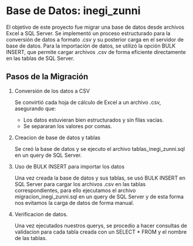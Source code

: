 # Base de Datos: inegi_zunni
El objetivo de este proyecto fue migrar una base de datos desde archivos Excel a SQL Server. Se implementó un proceso estructurado para la conversión de datos a formato .csv y su posterior carga en el servidor de base de datos.
Para la importación de datos, se utilizó la opción BULK INSERT, que permite cargar archivos .csv de forma eficiente directamente en las tablas de SQL Server.
## Pasos de la Migración
1. Conversión de los datos a CSV

    Se convirtió cada hoja de cálculo de Excel a un archivo .csv, asegurando que:
      - Los datos estuvieran bien estructurados y sin filas vacías.
      - Se separaran los valores por comas.
    
2. Creacion de base de datos y tablas
  
    Se creó la base de datos y se ejecuto el archivo tablas_inegi_zunni.sql en un query de SQL Server.
  
3. Uso de BULK INSERT para importar los datos
  
    Una vez creada la base de datos y sus tablas, se usó BULK INSERT en SQL Server para cargar los archivos .csv en las tablas correspondientes, para ello ejecutamos el archivo     migracion_inegi_zunni.sql en un query de SQL Server y de esta forma nos evitamos la carga de datos de forma manual.
  
4. Verificacion de datos.
  
    Una vez ejecutados nuestros querys, se procedio a hacer consultas de validacion para cada tabla creada con un SELECT * FROM y el nombre de las tablas.
